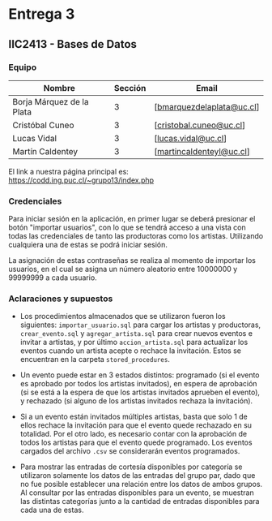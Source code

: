 # Entrega 3
## IIC2413 - Bases de Datos

### Equipo
Nombre              | Sección | Email
------------------- | ------- | ---------------------
Borja Márquez de la Plata | 3 | [bmarquezdelaplata@uc.cl]
Cristóbal Cuneo       	  | 3 | [cristobal.cuneo@uc.cl]
Lucas Vidal    	      	  | 3 | [lucas.vidal@uc.cl]
Martín Caldentey      	  | 3 | [martincaldenteyl@uc.cl]

El link a nuestra página principal es: https://codd.ing.puc.cl/~grupo13/index.php

### Credenciales
Para iniciar sesión en la aplicación, en primer lugar se deberá presionar el botón "importar usuarios", con lo que se tendrá acceso a una vista con todas las credenciales de tanto las productoras como los artistas. Utilizando cualquiera una de estas se podrá iniciar sesión.

La asignación de estas contraseñas se realiza al momento de importar los usuarios, en el cual se asigna un número aleatorio entre 10000000 y 99999999 a cada usuario.

### Aclaraciones y supuestos
- Los procedimientos almacenados que se utilizaron fueron los siguientes: ```importar_usuario.sql``` para cargar los artistas y productoras, ```crear_evento.sql``` y ```agregar_artista.sql``` para crear nuevos eventos e invitar a artistas, y por último ```accion_artista.sql``` para actualizar los eventos cuando un artista acepte o rechace la invitación. Estos se encuentran en la carpeta ```stored_procedures```.

- Un evento puede estar en 3 estados distintos: programado (si el evento es aprobado por todos los artistas invitados), en espera de aprobación (si se está a la espera de que los artistas invitados aprueben el evento), y rechazado (si alguno de los artistas invitados rechaza la invitación).

- Si a un evento están invitados múltiples artistas, basta que solo 1 de ellos rechace la invitación para que el evento quede rechazado en su totalidad. Por el otro lado, es necesario contar con la aprobación de todos los artistas para que el evento quede programado. Los eventos cargados del archivo ```.csv``` se considerarán eventos programados.

- Para mostrar las entradas de cortesía disponibles por categoría se utilizaron solamente los datos de las entradas del grupo par, dado que no fue posible establecer una relación entre los datos de ambos grupos. Al consultar por las entradas disponibles para un evento, se muestran las distintas categorías junto a la cantidad de entradas disponibles para cada una de estas.




